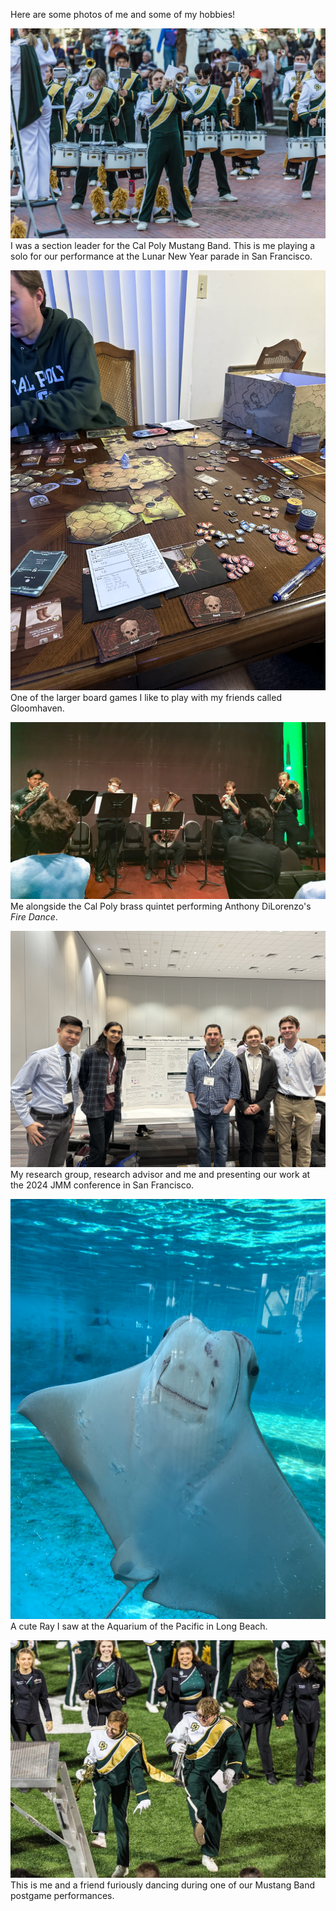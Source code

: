 

Here are some photos of me and some of my hobbies!

![alt](static/assets/img/trumpet_solo_1.jpg "I also later got on national television at this parade!")
I was a section leader for the Cal Poly Mustang Band. This is me playing a solo for our performance at the Lunar New Year parade in San Francisco.

![alt](static/assets/img/gloomhaven.jpg "Highly recommend if you like board games.")
One of the larger board games I like to play with my friends called Gloomhaven.

![alt](static/assets/img/brass_quintet.jpg "Firey!")
Me alongside the Cal Poly brass quintet performing Anthony DiLorenzo's *Fire Dance*.

![alt](static/assets/img/jmm_poster.jpg "Fun fact: Paley did not create Paley graphs")
My research group, research advisor and me and presenting our work at the 2024 JMM conference in San Francisco.

![alt](static/assets/img/ray.jpg "Such a cutie!")
A cute Ray I saw at the Aquarium of the Pacific in Long Beach.

![alt](static/assets/img/me_and_nick_mustang_band.jpg "Firey!")
This is me and a friend furiously dancing during one of our Mustang Band postgame performances. 